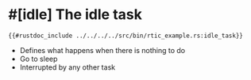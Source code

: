 # #[idle] The idle task
```rust,noplaypen
{{#rustdoc_include ../../../../src/bin/rtic_example.rs:idle_task}}
```

- Defines what happens when there is nothing to do
- Go to sleep
- Interrupted by any other task